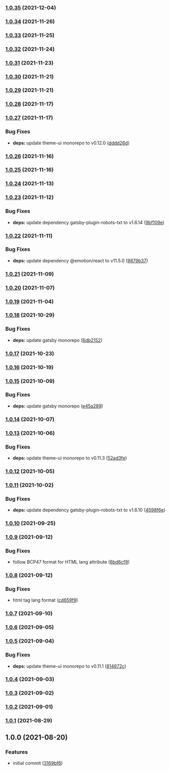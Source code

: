 ### [1.0.35](https://github.com/iamskok/gatsby-seo/compare/v1.0.34...v1.0.35) (2021-12-04)

### [1.0.34](https://github.com/iamskok/gatsby-seo/compare/v1.0.33...v1.0.34) (2021-11-26)

### [1.0.33](https://github.com/iamskok/gatsby-seo/compare/v1.0.32...v1.0.33) (2021-11-25)

### [1.0.32](https://github.com/iamskok/gatsby-seo/compare/v1.0.31...v1.0.32) (2021-11-24)

### [1.0.31](https://github.com/iamskok/gatsby-seo/compare/v1.0.30...v1.0.31) (2021-11-23)

### [1.0.30](https://github.com/iamskok/gatsby-seo/compare/v1.0.29...v1.0.30) (2021-11-21)

### [1.0.29](https://github.com/iamskok/gatsby-seo/compare/v1.0.28...v1.0.29) (2021-11-21)

### [1.0.28](https://github.com/iamskok/gatsby-seo/compare/v1.0.27...v1.0.28) (2021-11-17)

### [1.0.27](https://github.com/iamskok/gatsby-seo/compare/v1.0.26...v1.0.27) (2021-11-17)


### Bug Fixes

* **deps:** update theme-ui monorepo to v0.12.0 ([dddd26d](https://github.com/iamskok/gatsby-seo/commit/dddd26df7334b19c4630cf7cc68e90d0067e474f))

### [1.0.26](https://github.com/iamskok/gatsby-seo/compare/v1.0.25...v1.0.26) (2021-11-16)

### [1.0.25](https://github.com/iamskok/gatsby-seo/compare/v1.0.24...v1.0.25) (2021-11-16)

### [1.0.24](https://github.com/iamskok/gatsby-seo/compare/v1.0.23...v1.0.24) (2021-11-13)

### [1.0.23](https://github.com/iamskok/gatsby-seo/compare/v1.0.22...v1.0.23) (2021-11-12)


### Bug Fixes

* **deps:** update dependency gatsby-plugin-robots-txt to v1.6.14 ([9bf109e](https://github.com/iamskok/gatsby-seo/commit/9bf109e34d4b4e45148447a5cf0d7b36b290710d))

### [1.0.22](https://github.com/iamskok/gatsby-seo/compare/v1.0.21...v1.0.22) (2021-11-11)


### Bug Fixes

* **deps:** update dependency @emotion/react to v11.5.0 ([9879b37](https://github.com/iamskok/gatsby-seo/commit/9879b375f5687467a57f86130cc20456b3dbcfad))

### [1.0.21](https://github.com/iamskok/gatsby-seo/compare/v1.0.20...v1.0.21) (2021-11-09)

### [1.0.20](https://github.com/iamskok/gatsby-seo/compare/v1.0.19...v1.0.20) (2021-11-07)

### [1.0.19](https://github.com/iamskok/gatsby-seo/compare/v1.0.18...v1.0.19) (2021-11-04)

### [1.0.18](https://github.com/iamskok/gatsby-seo/compare/v1.0.17...v1.0.18) (2021-10-29)


### Bug Fixes

* **deps:** update gatsby monorepo ([6db2152](https://github.com/iamskok/gatsby-seo/commit/6db2152b591019f25e1ba764928cf70638d6e618))

### [1.0.17](https://github.com/iamskok/gatsby-seo/compare/v1.0.16...v1.0.17) (2021-10-23)

### [1.0.16](https://github.com/iamskok/gatsby-seo/compare/v1.0.15...v1.0.16) (2021-10-19)

### [1.0.15](https://github.com/iamskok/gatsby-seo/compare/v1.0.14...v1.0.15) (2021-10-09)


### Bug Fixes

* **deps:** update gatsby monorepo ([e45a289](https://github.com/iamskok/gatsby-seo/commit/e45a28918a4b0c1ec765a01db167df6e81bfd4f4))

### [1.0.14](https://github.com/iamskok/gatsby-seo/compare/v1.0.13...v1.0.14) (2021-10-07)

### [1.0.13](https://github.com/iamskok/gatsby-seo/compare/v1.0.12...v1.0.13) (2021-10-06)


### Bug Fixes

* **deps:** update theme-ui monorepo to v0.11.3 ([52ad3fe](https://github.com/iamskok/gatsby-seo/commit/52ad3fe17985dea8cc49237a5adc4e9d15c565d4))

### [1.0.12](https://github.com/iamskok/gatsby-seo/compare/v1.0.11...v1.0.12) (2021-10-05)

### [1.0.11](https://github.com/iamskok/gatsby-seo/compare/v1.0.10...v1.0.11) (2021-10-02)


### Bug Fixes

* **deps:** update dependency gatsby-plugin-robots-txt to v1.6.10 ([4598f6e](https://github.com/iamskok/gatsby-seo/commit/4598f6e5dd7bf67479a30a9109365d305b5c211b))

### [1.0.10](https://github.com/iamskok/gatsby-seo/compare/v1.0.9...v1.0.10) (2021-09-25)

### [1.0.9](https://github.com/iamskok/gatsby-seo/compare/v1.0.8...v1.0.9) (2021-09-12)


### Bug Fixes

* follow BCP47 format for HTML lang attribute ([6bd6cf9](https://github.com/iamskok/gatsby-seo/commit/6bd6cf96f3810069729135c4b9a29243712303f6))

### [1.0.8](https://github.com/iamskok/gatsby-seo/compare/v1.0.7...v1.0.8) (2021-09-12)


### Bug Fixes

* html tag lang format ([cd659f9](https://github.com/iamskok/gatsby-seo/commit/cd659f98e8fdc5c91f0942dcd11356e4d06d85b4))

### [1.0.7](https://github.com/iamskok/gatsby-seo/compare/v1.0.6...v1.0.7) (2021-09-10)

### [1.0.6](https://github.com/iamskok/gatsby-seo/compare/v1.0.5...v1.0.6) (2021-09-05)

### [1.0.5](https://github.com/iamskok/gatsby-seo/compare/v1.0.4...v1.0.5) (2021-09-04)


### Bug Fixes

* **deps:** update theme-ui monorepo to v0.11.1 ([814872c](https://github.com/iamskok/gatsby-seo/commit/814872c2039962ff89910aff945c45d24d59b834))

### [1.0.4](https://github.com/iamskok/gatsby-seo/compare/v1.0.3...v1.0.4) (2021-09-03)

### [1.0.3](https://github.com/iamskok/gatsby-seo/compare/v1.0.2...v1.0.3) (2021-09-02)

### [1.0.2](https://github.com/iamskok/gatsby-seo/compare/v1.0.1...v1.0.2) (2021-09-01)

### [1.0.1](https://github.com/iamskok/gatsby-seo/compare/v1.0.0...v1.0.1) (2021-08-29)

## 1.0.0 (2021-08-20)


### Features

* initial commit ([3169bf6](https://github.com/iamskok/gatsby-seo/commit/3169bf60d944b538b4e6c4eed625c3c7113b3b18))
